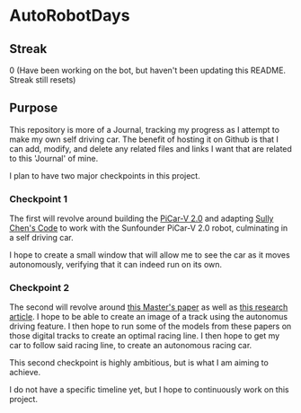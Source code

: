 # AutoRobotDays

## Streak
0 (Have been working on the bot, but haven't been updating this README. Streak still resets)

## Purpose
This repository is more of a Journal, tracking my progress as I attempt to make my own self driving car. The benefit of hosting it on Github is that I can add, modify, and delete any related files and links I want that are related to this 'Journal' of mine. 

I plan to have two major checkpoints in this project.

### Checkpoint 1
The first will revolve around building the [PiCar-V 2.0](https://www.sunfounder.com/products/smart-video-car) and adapting [Sully Chen's Code](https://github.com/SullyChen/Autopilot-TensorFlow) to work with the Sunfounder PiCar-V 2.0 robot, culminating in a self driving car.

I hope to create a small window that will allow me to see the car as it moves autonomously, verifying that it can indeed run on its own.

### Checkpoint 2
The second will revolve around [this Master's paper](https://dspace.mit.edu/bitstream/handle/1721.1/64669/706825301-MIT.pdf) as well as [this research article](https://arxiv.org/pdf/2002.04794.pdf). I hope to be able to create an image of a track using the autonomus driving feature. I then hope to run some of the models from these papers on those digital tracks to create an optimal racing line. I then hope to get my car to follow said racing line, to create an autonomous racing car. 

This second checkpoint is highly ambitious, but is what I am aiming to achieve.

I do not have a specific timeline yet, but I hope to continuously work on this project.
